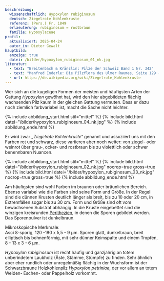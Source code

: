 ```yaml
---
beschreibung:
  wissenschaftlich: Hypoxylon rubiginosum
  deutsch: Ziegelrote Kohlenkruste
  referenz: (Pers.) Fr. 1849
  erlaeuterung: rubiginosum = rostbraun
  familie: Hypoxylaceae
profil:
  aktualisiert: 2025-04-24
  autor_in: Dieter Gewalt
hauptbild:
  anzeige: true
  datei: /bilder/hypoxylon_rubiginosum_01_nk.jpg
literatur:
  - text: "Breitenbach & Kränzlin: Pilze der Schweiz Band 1 Nr. 342"
  - text: "Manfred Enderle: Die Pilzflora des Ulmer Raumes, Seite 129 - 134"
  - url: https://de.wikipedia.org/wiki/Ziegelrote_Kohlenkruste
---
```

Wer sich an die kugeligen Formen der meisten und häufigsten Arten der Gattung *Hypoxylon* gewöhnt hat, wird den hier abgebildeten flächig wachsenden Pilz kaum in der gleichen Gattung vermuten. Dass er dazu noch ziemlich farbvariabel ist, macht die Sache nicht leichter.

{% include abbildung_start.html stil="mittel" %}
{% include bild.html datei="/bilder/hypoxylon_rubiginosum_04_nk.jpg" %}
{% include abbildung_ende.html %}

Er wird zwar *„Ziegelrote Kohlenkruste“* genannt und assoziiert uns mit den Farben rot und schwarz, diese variieren aber noch weiter: von ziegel- oder weinrot über grau-, ocker- und rostbraun bis zu violettlich oder schwer benennbaren Nuancen.

{% include abbildung_start.html stil="mittel" %}
{% include bild.html datei="/bilder/hypoxylon_rubiginosum_02_nk.jpg" nocrop=true gross=true %}
{% include bild.html datei="/bilder/hypoxylon_rubiginosum_03_nk.jpg" nocrop=true gross=true %}
{% include abbildung_ende.html %}

Am häufigsten sind wohl Farben im braunen oder bräunlichen Bereich. Ebenso variabel wie die Farben sind seine Form und Größe. In der Regel sind die dünnen Krusten deutlich länger als breit, bis zu 10 oder 20 cm, in Extremfällen sogar bis zu 30 cm. Form und Größe sind oft vom bewachsenen Substrat abhängig. In die Kruste eingebettet sind die winzigen kreisrunden [Perithezien](Perithezien "Glossar"), in denen die Sporen gebildet werden. Das Sporenpulver ist dunkelbraun.

Mikroskopische Merkmale:\
Asci 8-sporig, 120 -180 x 5,5 - 9 µm. Sporen glatt, dunkelbraun, breit elliptisch bis bohnenförmig, mit sehr dünner Keimspalte und einem Tropfen, 8 - 13 x 3 - 6 µm. 

*Hypoxylon rubiginosum* ist recht häufig und ganzjährig an totem unberindetem Laubholz (Äste, Stämme, Stümpfe) zu finden. Sehr ähnlich aber eher rundlich oder unregelmäßig flächig in der Wuchsform ist der Schwarzbraune Holzkohlenpilz *Hypoxylon petriniae*, der vor allem an totem Weiden- Eschen- oder Pappelholz vorkommt.